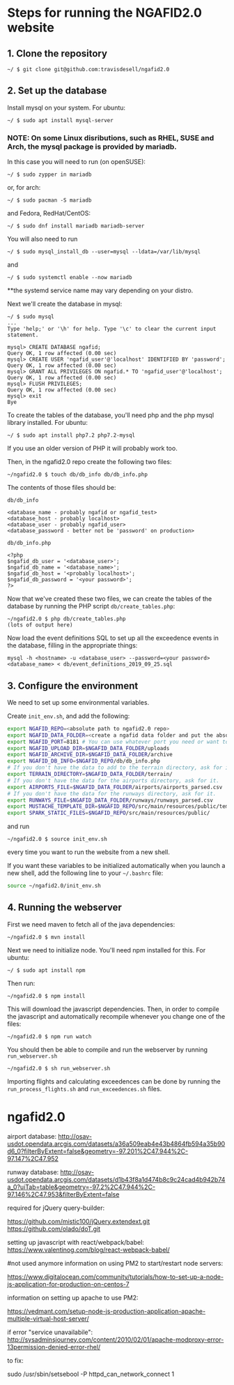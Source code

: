 # Steps for running the NGAFID2.0 website

## 1. Clone the repository
```
~/ $ git clone git@github.com:travisdesell/ngafid2.0
```

## 2. Set up the database
Install mysql on your system. For ubuntu:
```
~/ $ sudo apt install mysql-server
```
### NOTE: On some Linux disributions, such as RHEL, SUSE and Arch, the mysql package is provided by mariadb.
In this case you will need to run (on openSUSE):
```
~/ $ sudo zypper in mariadb
```
or, for arch:
```
~/ $ sudo pacman -S mariadb
```
and Fedora, RedHat/CentOS:
```
~/ $ sudo dnf install mariadb mariadb-server 
```
You will also need to run
```
~/ $ sudo mysql_install_db --user=mysql --ldata=/var/lib/mysql
```
and
```
~/ $ sudo systemctl enable --now mariadb
```
**the systemd service name may vary depending on your distro.

Next we'll create the database in mysql:
```
~/ $ sudo mysql
...
Type 'help;' or '\h' for help. Type '\c' to clear the current input statement.

mysql> CREATE DATABASE ngafid;
Query OK, 1 row affected (0.00 sec)
mysql> CREATE USER 'ngafid_user'@'localhost' IDENTIFIED BY 'password';
Query OK, 1 row affected (0.00 sec)
mysql> GRANT ALL PRIVILEGES ON ngafid.* TO 'ngafid_user'@'localhost';
Query OK, 1 row affected (0.00 sec)
mysql> FLUSH PRIVILEGES;
Query OK, 1 row affected (0.00 sec)
mysql> exit
Bye
```

To create the tables of the database, you'll need php and the php mysql library installed.
For ubuntu:
```
~/ $ sudo apt install php7.2 php7.2-mysql
```
If you use an older version of PHP it will probably work too.


Then, in the ngafid2.0 repo create the following two files:
```
~/ngafid2.0 $ touch db/db_info db/db_info.php
```

The contents of those files should be:

`db/db_info`
```
<database_name - probably ngafid or ngafid_test>
<database_host - probably localhost>
<database_user - probably ngafid_user>
<database_password - better not be 'password' on production>
```

`db/db_info.php`
```
<?php
$ngafid_db_user = '<database_user>';
$ngafid_db_name = '<database_name>';
$ngafid_db_host = '<probably localhost>';
$ngafid_db_password = '<your password>';
?>
```

Now that we've created these two files, we can create the tables of the database by running the
PHP script `db/create_tables.php`:
```
~/ngafid2.0 $ php db/create_tables.php
(lots of output here)
```

Now load the event definitions SQL to set up all the exceedence events in the database, filling in the appropriate things:

```
mysql -h <hostname> -u <database_user> --password=<your password> <database_name> < db/event_definitions_2019_09_25.sql
```


## 3. Configure the environment
We need to set up some environmental variables.

Create `init_env.sh`, and add the following:
```bash
export NGAFID_REPO=<absolute path to ngafid2.0 repo>
export NGAFID_DATA_FOLDER=<create a ngafid data folder and put the absolute path here>
export NGAFID_PORT=8181 # You can use whatever port you need or want to use
export NGAFID_UPLOAD_DIR=$NGAFID_DATA_FOLDER/uploads
export NGAFID_ARCHIVE_DIR=$NGAFID_DATA_FOLDER/archive
export NGAFID_DB_INFO=$NGAFID_REPO/db/db_info.php
# If you don't have the data to add to the terrain directory, ask for it.
export TERRAIN_DIRECTORY=$NGAFID_DATA_FOLDER/terrain/
# If you don't have the data for the airports directory, ask for it.
export AIRPORTS_FILE=$NGAFID_DATA_FOLDER/airports/airports_parsed.csv
# If you don't have the data for the runways directory, ask for it.
export RUNWAYS_FILE=$NGAFID_DATA_FOLDER/runways/runways_parsed.csv
export MUSTACHE_TEMPLATE_DIR=$NGAFID_REPO/src/main/resources/public/templates/
export SPARK_STATIC_FILES=$NGAFID_REPO/src/main/resources/public/
```

and run
```
~/ngafid2.0 $ source init_env.sh
```
every time you want to run the website from a new shell.

If you want these variables to be initialized automatically when you launch a new shell,
add the following line to your `~/.bashrc` file:
```bash
source ~/ngafid2.0/init_env.sh
```

## 4. Running the webserver

First we need maven to fetch all of the java dependencies:
```
~/ngafid2.0 $ mvn install
```

Next we need to initialize node. You'll need npm installed for this. For ubuntu:
```
~/ $ sudo apt install npm
```

Then run:
```
~/ngafid2.0 $ npm install
```

This will download the javascript dependencies. Then, in order to compile the javascript
and automatically recompile whenever you change one of the files:
```
~/ngafid2.0 $ npm run watch
```

You should then be able to compile and run the webserver by running `run_webserver.sh`
```
~/ngafid2.0 $ sh run_webserver.sh
```

Importing flights and calculating exceedences can be done by running the `run_process_flights.sh`
and `run_exceedences.sh` files.

# ngafid2.0

airport database:
http://osav-usdot.opendata.arcgis.com/datasets/a36a509eab4e43b4864fb594a35b90d6_0?filterByExtent=false&geometry=-97.201%2C47.944%2C-97.147%2C47.952

runway database:
http://osav-usdot.opendata.arcgis.com/datasets/d1b43f8a1d474b8c9c24cad4b942b74a_0?uiTab=table&geometry=-97.2%2C47.944%2C-97.146%2C47.953&filterByExtent=false


required for jQuery query-builder:

https://github.com/mistic100/jQuery.extendext.git
https://github.com/olado/doT.git


setting up javascript with react/webpack/babel:
https://www.valentinog.com/blog/react-webpack-babel/



#not used anymore
information on using PM2 to start/restart node servers:

https://www.digitalocean.com/community/tutorials/how-to-set-up-a-node-js-application-for-production-on-centos-7

information on setting up apache to use PM2:

https://vedmant.com/setup-node-js-production-application-apache-multiple-virtual-host-server/

if error "service unavailabile":
http://sysadminsjourney.com/content/2010/02/01/apache-modproxy-error-13permission-denied-error-rhel/

to fix:

sudo /usr/sbin/setsebool -P httpd_can_network_connect 1
